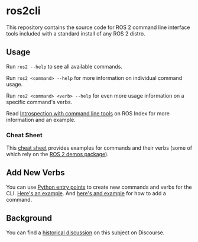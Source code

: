 # ros2cli

This repository contains the source code for ROS 2 command line interface tools included with a standard install of any ROS 2 distro.

## Usage

Run `ros2 --help` to see all available commands.

Run `ros2 <command> --help` for more information on individual command usage.

Run `ros2 <command> <verb> --help` for even more usage information on a specific command's verbs.   

Read [Introspection with command line tools](https://index.ros.org/doc/ros2/Tutorials/Introspection-with-command-line-tools/) on ROS Index for more information and an example.

### Cheat Sheet

This [cheat sheet](https://github.com/artivis/ros2_cheats_sheet/blob/master/cli/cli_cheats_sheet.pdf) provides examples for commands and their verbs (some of which rely on the [ROS 2 demos package](https://github.com/ros2/demos)).

## Add New Verbs

You can use [Python entry points](https://setuptools.readthedocs.io/en/latest/pkg_resources.html#entry-points) to create new commands and verbs for the CLI.
[Here's an example](https://github.com/ros2/ros2cli/pull/273/files).
And [here's and example](https://github.com/artivis/ros2hellocli) for how to add a command.

## Background

You can find a [historical discussion](https://discourse.ros.org/t/ros-graph-information-tools-implementation-discussion/674/34) on this subject on Discourse.
